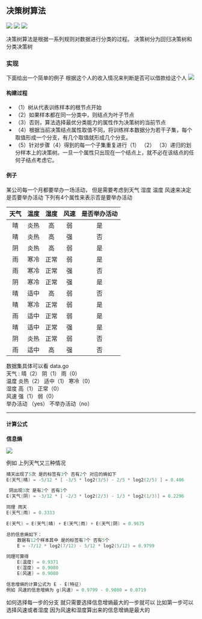 ## 决策树算法
![](https://img.shields.io/badge/author-TheSevenSky-blue) ![](https://img.shields.io/badge/build-passing-yellow) ![](https://img.shields.io/badge/Release-Development-red)

决策树算法是根据一系列规则对数据进行分类的过程。
决策树分为回归决策树和分类决策树

### 实现

下面给出一个简单的例子 根据这个人的收入情况来判断是否可以借款给这个人
![](https://ss0.bdstatic.com/70cFvHSh_Q1YnxGkpoWK1HF6hhy/it/u=1597626145,3654585987&fm=26&gp=0.jpg)


#### 构建过程

- （1）树从代表训练样本的根节点开始
- （2）如果样本都在同一分类中，则结点为叶子节点
- （3）否则，算法选择最优分类能力的属性作为决策树的当前节点
- （4）根据当前决策结点属性取值不同，将训练样本数据分为若干子集，每个取值形成一个分支，有几个取值就形成几个分支。
- （5）针对步骤（4）得到的每一个子集重复进行（1） （2） （3）递归的划分样本上的决策树。一旦一个属性只出现在一个结点上，就不必在该结点的任何子结点考虑它。

#### 例子
 
 某公司每一个月都要举办一场活动， 但是需要考虑到天气 湿度 温度 风速来决定是否要举办活动
 下列有4个属性来表示否是要举办活动
 
 | 天气 | 温度 | 湿度 | 风速 | 是否举办活动 |
 | :------: | :------: | :------: | :------: | :------: | 
 | 晴 | 炎热 | 高 | 弱 | 是 |
 | 晴 | 炎热 | 高 | 强 | 否 |
 | 阴 | 炎热 | 高 | 弱 | 是 |
 | 雨 | 寒冷 | 正常 | 弱 | 是 |
 | 雨 | 寒冷 | 正常 | 强 | 否 |
 | 阴 | 寒冷 | 正常 | 强 | 是 |
 | 晴 | 适中 | 高 | 弱 | 否 |
 | 晴 | 寒冷 | 正常 | 弱 | 是 |
 | 雨 | 适中 | 正常 | 弱 | 是 |
 | 晴 | 适中 | 正常 | 强 | 是 |
 | 阴 | 炎热 | 正常 | 弱 | 否 |
 | 雨 | 适中 | 高 | 强 | 否 |

数据集具体可以看 data.go<br/>
天气 : 晴（2） 阴（1） 雨（0）<br/>
温度 炎热（2） 适中（1） 寒冷（0）<br/>
湿度 高（1） 正常（0）<br/>
风速 强（1） 弱（0）<br/>
举办活动 （yes） 不举办活动（no）<br/>

<hr/>

#### 计算公式

**信息熵**

![](https://pic2.zhimg.com/v2-5b13d6faf786046b39f2d99fb0ed43a3_1440w.jpg?source=172ae18b)

例如 上列天气又三种情况

```go
晴天出现了5次 是的标签有3个 否有2个 对应的熵如下
E(天气|晴) = -5/12 * [ -3/5 * log2(3/5) - 2/5 * log2(2/5) ] = 0.406

 阴出现3次 是有2个 否有1个
E(天气|阴) = -3/12 * [ -2/3 * log2(2/3) - 1/3 * log2(1/3)] = 0.2296

同理 雨天
E(天气|雨) = 0.3333

E(天气) = E(天气|晴) + E(天气|雨) + E(天气|阴) = 0.9675

总的信息熵如下：
    数据有12个样本其中 是的标签有7个 否有5个
    E = -7/12 * log2(7/12) - 5/12 * log2(5/12) = 0.9799

同理可算得
    E(温度) = 0.9371
    E(湿度) = 0.9080
    E(风速) = 0.9080

信息增熵的计算公式为 E - E(特征)
例如 风速的信息增熵为 g(风速) = 0.9799 - 0.9080 = 0.0719


```
如何选择每一步的分支 就只需要选择信息增熵最大的一步就可以
比如第一步可以选择风速或者湿度
因为风速和湿度算出来的信息增熵是最大的